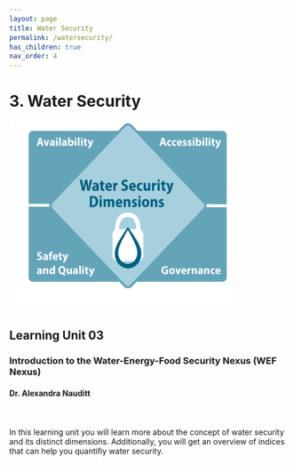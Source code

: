```yaml
---
layout: page
title: Water Security
permalink: /watersecurity/
has_children: true
nav_order: 4
---
```

# **3. Water Security**

<img src="/assets/water-dimensions.png"
     alt="Water Security"
     width="400"
     height="341">

## Learning Unit 03
### Introduction to the Water-Energy-Food Security Nexus (WEF Nexus)
#### Dr. Alexandra Nauditt 
<br/> <br/>
In this learning unit you will learn more about the concept of water security and its distinct 
dimensions. Additionally, you will get an overview of indices that can help you  quantifiy water security.